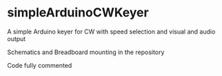 # simpleArduinoCWKeyer
A simple Arduino keyer for CW with speed selection and visual and audio output

Schematics and Breadboard mounting in the repository

Code fully commented 
